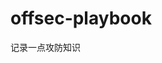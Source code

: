




































































































# offsec-playbook
记录一点攻防知识
